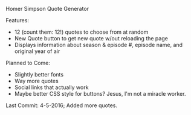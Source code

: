 Homer Simpson Quote Generator

Features:
* 12 (count them: 12!) quotes to choose from at random
* New Quote button to get new quote w/out reloading the page
* Displays information about season & episode #, episode name, and original year of air

Planned to Come:
* Slightly better fonts
* Way more quotes
* Social links that actually work
* Maybe better CSS style for buttons? Jesus, I'm not a miracle worker.

Last Commit: 4-5-2016; Added more quotes.

